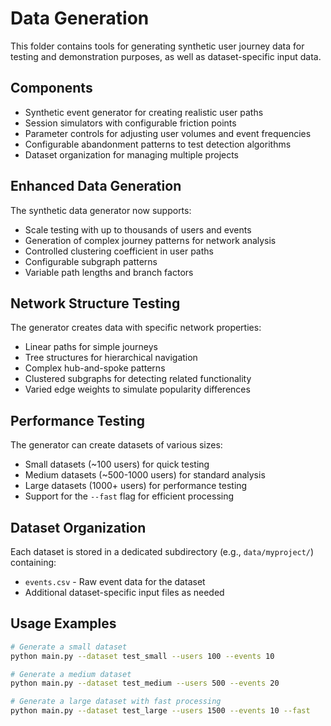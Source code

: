 # Data Generation

This folder contains tools for generating synthetic user journey data for testing and demonstration purposes, as well as dataset-specific input data.

## Components
- Synthetic event generator for creating realistic user paths
- Session simulators with configurable friction points
- Parameter controls for adjusting user volumes and event frequencies
- Configurable abandonment patterns to test detection algorithms
- Dataset organization for managing multiple projects

## Enhanced Data Generation
The synthetic data generator now supports:
- Scale testing with up to thousands of users and events
- Generation of complex journey patterns for network analysis
- Controlled clustering coefficient in user paths
- Configurable subgraph patterns
- Variable path lengths and branch factors

## Network Structure Testing
The generator creates data with specific network properties:
- Linear paths for simple journeys
- Tree structures for hierarchical navigation
- Complex hub-and-spoke patterns
- Clustered subgraphs for detecting related functionality
- Varied edge weights to simulate popularity differences

## Performance Testing
The generator can create datasets of various sizes:
- Small datasets (~100 users) for quick testing
- Medium datasets (~500-1000 users) for standard analysis
- Large datasets (1000+ users) for performance testing
- Support for the `--fast` flag for efficient processing

## Dataset Organization
Each dataset is stored in a dedicated subdirectory (e.g., `data/myproject/`) containing:
- `events.csv` - Raw event data for the dataset
- Additional dataset-specific input files as needed

## Usage Examples
```bash
# Generate a small dataset
python main.py --dataset test_small --users 100 --events 10

# Generate a medium dataset
python main.py --dataset test_medium --users 500 --events 20

# Generate a large dataset with fast processing
python main.py --dataset test_large --users 1500 --events 10 --fast
``` 